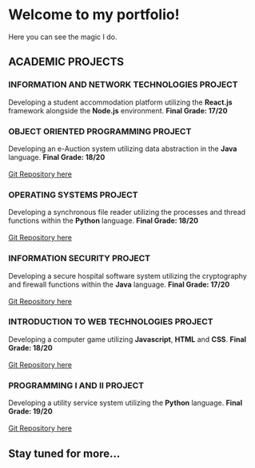 # Welcome to my portfolio!
Here you can see the magic I do.

## ACADEMIC PROJECTS
### INFORMATION AND NETWORK TECHNOLOGIES PROJECT
Developing a student accommodation platform utilizing the **React.js** 
framework alongside the **Node.js** environment. **Final Grade: 17/20**
<br>
### OBJECT ORIENTED PROGRAMMING PROJECT
Developing an e-Auction system utilizing data abstraction in the **Java** language.
**Final Grade: 18/20**
<br>
<br>
[Git Repository here](https://github.com/gmbdealmeida/pco)

### OPERATING SYSTEMS PROJECT
Developing a synchronous file reader utilizing the processes and thread functions
within the **Python** language. **Final Grade: 18/20**
<br>
<br>
[Git Repository here](https://github.com/gmbdealmeida/so)

### INFORMATION SECURITY PROJECT
Developing a secure hospital software system utilizing the cryptography and
firewall functions within the **Java** language. **Final Grade: 17/20**
<br>
<br>
[Git Repository here](https://github.com/gmbdealmeida/sinf)

### INTRODUCTION TO WEB TECHNOLOGIES PROJECT
Developing a computer game utilizing **Javascript**, **HTML** and **CSS**. **Final Grade: 18/20**
<br>
<br>
[Git Repository here](https://github.com/gmbdealmeida/itw)

### PROGRAMMING I AND II PROJECT
Developing a utility service system utilizing the **Python** language. **Final Grade: 19/20**
<br>
<br>
[Git Repository here](https://github.com/gmbdealmeida/progi_and_progii)

## Stay tuned for more...
